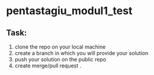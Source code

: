 # pentastagiu_modul1_test
## Task:
1. clone the repo on your local machine
2. create a branch in which you will provide your solution
3. push your solution on the public repo
4. create merge/pull request
.
